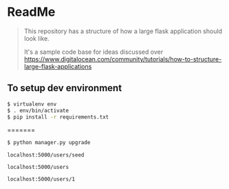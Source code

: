 # ReadMe

>This repository has a structure of how a large flask application should look like. 
>
>It's a sample code base for ideas discussed over
>https://www.digitalocean.com/community/tutorials/how-to-structure-large-flask-applications

## To setup dev environment

```sh
$ virtualenv env
$ . env/bin/activate
$ pip install -r requirements.txt
```
=======

``` sh
$ python manager.py upgrade
```

`localhost:5000/users/seed`

`localhost:5000/users`

`localhost:5000/users/1`


